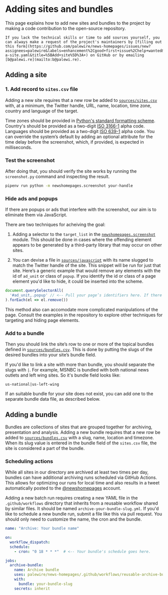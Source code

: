 ```{include} _templates/nav.html
```

# Adding sites and bundles

This page explains how to add new sites and bundles to the project by making a code contribution to the open-source repository.

```{note}
If you lack the technical skills or time to add sources yourself, you can always make a request of the project's maintainers by [filling out this form](https://github.com/palewire/news-homepages/issues/new?assignees=palewire&labels=enhancement%2Cgood+first+issue%2Chelp+wanted&projects=&template=add-a-site.yaml&title=%5BAdd+site%5D%3A+) on GitHub or by emailing [b@palewi.re](mailto:b@palewi.re).
```

## Adding a site

### 1. Add record to `sites.csv` file

Adding a new site requires that a new row be added to [`sources/sites.csv`](https://github.com/palewire/news-homepages/blob/main/newshomepages/sources/sites.csv) with, at a minimum, the Twitter handle, URL, name, location, time zone, country and language of the target.

Time zones should be provided in [Python's standard formatting scheme](https://gist.github.com/heyalexej/8bf688fd67d7199be4a1682b3eec7568). Country's should be provided as a two-digit [ISO 3166-1](https://en.wikipedia.org/wiki/ISO_3166-1) alpha code. Languages should be provided as a two-digit [ISO 639-1](https://en.wikipedia.org/wiki/List_of_ISO_639-1_codes) alpha code. You can override the system’s default by adding an optional attribute for the time delay before the screenshot, which, if provided, is expected in milliseconds.

### Test the screenshot

After doing that, you should verify the site works by running the `screenshot.py` command and inspecting the result.

```bash
pipenv run python -m newshomepages.screenshot your-handle
```

### Hide ads and popups

If there are popups or ads that interfere with the screenshot, our aim is to eliminate them via JavaScript.

There are two techniques for acheiving the goal:

1. Adding a selector to the `target_list` in the [`newshomepages.screenshot`](https://github.com/palewire/news-homepages/blob/main/newshomepages/screenshot.py) module. This should be done in cases where the offending element appears to be generated by a third-party library that may occur on other sites.

2. You can devise a file in [`sources/javascript`](https://github.com/palewire/news-homepages/tree/main/newshomepages/sources/javascript) with its name slugged to match the Twitter handle of the site. This snippet will be run for just that site. Here’s a generic example that would remove any elements with the id of `ad_unit` or class of `popup`. If you identify the id or class of a page element you'd like to hide, it could be inserted into the scheme.

```javascript
document.querySelectorAll(
  '#ad_unit,.popup' // <-- Pull your page’s identifiers here. If there's more than one thing to target you can comma seperate them.
).forEach(el => el.remove())
```

This method also can accomodate more complicated manipulations of the page. Consult the examples in the repository to explore other techniques for targeting and hiding page elements.

### Add to a bundle

Then you should link the site’s row to one or more of the topical bundles defined in [`sources/bundles.csv`](https://github.com/palewire/news-homepages/blob/main/newshomepages/sources/bundles.csv). This is done by putting the slugs of the desired bundles into your site’s bundle field.

If you'd like to link a site with more than bundle, you should separate the slugs with `|`. For example, MSNBC is bundled with both national news outlets and left wing sites. So it's bundle field looks like:

```
us-national|us-left-wing
```

If an suitable bundle for your site does not exist, you can add one to the separate bundle data file, as described below.

## Adding a bundle

Bundles are collections of sites that are grouped together for archiving, presentation and analysis. Adding a new bundle requires that a new row be added to [`sources/bundles.csv`](https://github.com/palewire/news-homepages/blob/main/newshomepages/sources/bundles.csv) with a slug, name, location and timezone. When its slug value is entered in the bundle field of the `sites.csv` file, the site is considered a part of the bundle.

### Scheduling actions

While all sites in our directory are archived at least two times per day, bundles can have additional archiving runs scheduled via GitHub Actions. This allows for optimizing our runs for local time and also results in a tweet automatically posted to the [@newshomepages](https://twitter.com/newshomepages) account.

Adding a new batch run requires creating a new YAML file in the `.github/workflows` directory that inherits from a reusable workflow shared by similar files. It should be named `archive-your-bundle-slug.yml`. If you'd like to schedule a new bundle run, submit a file like this via pull request. You should only need to customize the name, the cron and the bundle.

```yaml
name: "Archive: Your bundle name"

on:
  workflow_dispatch:
  schedule:
    - cron: "0 18 * * *"  # <-- Your bundle's schedule goes here.

jobs:
  archive-bundle:
    name: Archive bundle
    uses: palewire/news-homepages/.github/workflows/reusable-archive-bundle-workflow.yml@main
    with:
      bundle: your-bundle-slug
    secrets: inherit
```
